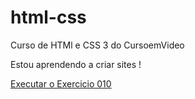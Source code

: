 # html-css
 Curso de HTMl e CSS 3 do CursoemVideo

Estou aprendendo a criar sites !


<a href="https://https://kaiqueitalo.github.io/html-css/exercicios/ex010/index.html"> Executar o Exercicio 010 <a>